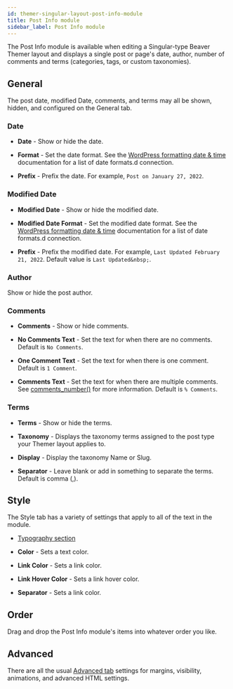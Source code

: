 ```yaml
---
id: themer-singular-layout-post-info-module
title: Post Info module
sidebar_label: Post Info module
---
```


The Post Info module is available when editing a Singular-type Beaver Themer layout and displays a single post or page's date, author, number of comments and terms (categories, tags, or custom taxonomies).

## General

The post date, modified Date, comments, and terms may all be shown, hidden, and configured on the General tab.

### Date

- **Date** - Show or hide the date.

- **Format** - Set the date format.
  See the [WordPress formatting date & time](https://wordpress.org/support/article/formatting-date-and-time/) documentation for a list of date formats.d connection.

- **Prefix** - Prefix the date. For example, `Post on January 27, 2022`.

### Modified Date

- **Modified Date** - Show or hide the modified date.

- **Modified Date Format** - Set the modified date format.
  See the [WordPress formatting date & time](https://wordpress.org/support/article/formatting-date-and-time/) documentation for a list of date formats.d connection.

- **Prefix** - Prefix the modified date. For example, `Last Updated February 21, 2022`.
  Default value is `Last Updated&nbsp;`.

### Author

Show or hide the post author.

### Comments

- **Comments** - Show or hide comments.

- **No Comments Text** - Set the text for when there are no comments.
  Default is `No Comments`.

- **One Comment Text** - Set the text for when there is one comment.
  Default is `1 Comment`.

- **Comments Text** - Set the text for when there are multiple comments. See [comments_number()](https://developer.wordpress.org/reference/functions/comments_number/) for more information.
  Default is `% Comments`.

### Terms

- **Terms** - Show or hide the terms.

- **Taxonomy** - Displays the taxonomy terms assigned to the post type your Themer layout applies to.

- **Display** - Display the taxonomy Name or Slug.

- **Separator** - Leave blank or add in something to separate the terms.
  Default is comma (,).

## Style

The Style tab has a variety of settings that apply to all of the text in the module.

- [Typography section](/beaver-builder/basics/typography)

- **Color** - Sets a text color.

- **Link Color** - Sets a link color.

- **Link Hover Color** - Sets a link hover color.

- **Separator** - Sets a link color.

## Order

Drag and drop the Post Info module's items into whatever order you like.

## Advanced

There are all the usual [Advanced tab](/beaver-builder/layouts/advanced-tab) settings for margins, visibility, animations, and advanced HTML settings.
